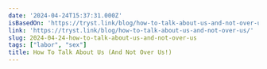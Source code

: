 ```yaml
---
date: '2024-04-24T15:37:31.000Z'
isBasedOn: 'https://tryst.link/blog/how-to-talk-about-us-and-not-over-us/'
link: 'https://tryst.link/blog/how-to-talk-about-us-and-not-over-us/'
slug: 2024-04-24-how-to-talk-about-us-and-not-over-us
tags: ["labor", "sex"]
title: How To Talk About Us (And Not Over Us!)
---
```


